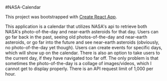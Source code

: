 #NASA-Calendar

This project was bootstrapped with [Create React App](https://github.com/facebook/create-react-app).

This application is a calendar that utilizes NASA's api to retrieve both NASA's photo-of-the-day and near-earth asteroids for that day. Users can go far back in the past, seeing old photos-of-the-day and near-earth asteroids, or go far into the future and see near-earth asteroids (obviously, no photo-of-the-day yet though). Users can create events for specific days, which will show up on the calendar. There is also an option to take users to the current day, if they have navigated too far off. The only problem is that sometimes the photo-of-the-day is a collage of images/videos, which I cannot get to display properly. There is an API request limit of 1,000 per hour.
